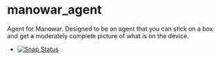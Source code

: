 # manowar_agent

Agent for Manowar. Designed to be an agent that you can stick on a box and 
get a moderately complete picture of what is on the device.

* [![Snap Status](https://build.snapcraft.io/badge/chalbersma/manowar_agent.svg)](https://build.snapcraft.io/user/chalbersma/manowar_agent)
